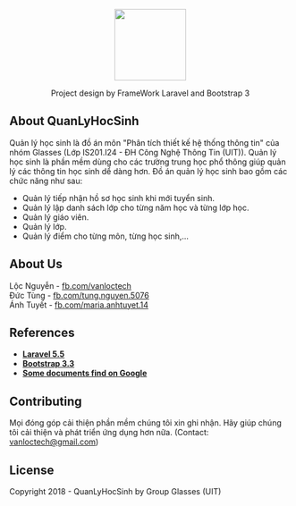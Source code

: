 <p align="center"><img src="https://watchdogalarms.com.au/wp-content/uploads/2015/12/icon-school.png" width="128" height="128"></p>

<p align="center">
Project design by FrameWork Laravel and Bootstrap 3
</p>

## About QuanLyHocSinh

Quản lý học sinh là đồ án môn "Phân tích thiết kế hệ thống thông tin" của nhóm Glasses (Lớp IS201.I24 - ĐH Công Nghệ Thông Tin (UIT)). Quản lý học sinh là phần mềm dùng cho các trường trung học phổ thông giúp quản lý các thông tin học sinh dể dàng hơn. Đồ án quản lý học sinh bao gồm các chức năng như sau:

- Quản lý tiếp nhận hồ sơ học sinh khi mới tuyển sinh.
- Quản lý lập danh sách lớp cho từng năm học và từng lớp học.
- Quản lý giáo viên.
- Quản lý lớp.
- Quản lý điểm cho từng môn, từng học sinh,...

## About Us

Lộc Nguyễn - <a href="http://fb.com/vanloctech" target="_blank">fb.com/vanloctech</a><br/>
Đức Tùng - <a href="http://fb.com/tung.nguyen.5076" target="_blank">fb.com/tung.nguyen.5076</a><br/>
Ánh Tuyết - <a href="http://fb.com/maria.anhtuyet.14" target="_blank">fb.com/maria.anhtuyet.14</a><br/>

## References



- **[Laravel 5.5](https://laravel.com/docs/5.5)**
- **[Bootstrap 3.3](https://getbootstrap.com/docs/3.3/)**
- **[Some documents find on Google](https://google.com.vn)**

## Contributing

Mọi đóng góp cải thiện phần mềm chúng tôi xin ghi nhận. Hãy giúp chúng tôi cải thiện và phát triển ứng dụng hơn nữa.
(Contact: vanloctech@gmail.com)

## License

Copyright 2018 - QuanLyHocSinh by Group Glasses (UIT)
